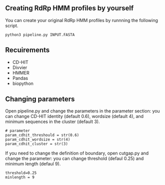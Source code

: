 ## Creating RdRp HMM profiles by yourself

You can create your original RdRp HMM profiles by runnning the following script.

`python3 pipeline.py INPUT.FASTA`

## Recuirements
- CD-HIT
- Divvier
- HMMER
- Pandas
- biopython

## Changing parameters

Open pipeline.py and change the parameters in the parameter section: you can change CD-HIT identity (default 0.6), wordsize (default 4), and minimum sequences in the cluster (default 3).

```
# parameter
param_cdhit_threshould = str(0.6)
param_cdhit_wordsize = str(4)
param_cdhit_cluster = str(3)
```

If you need to change the definition of boundary, open cutgap.py and change the parameter: you can change threshold (defaul 0.25) and minimum length (defaul 9).

```
threshold=0.25
minlength = 9
```